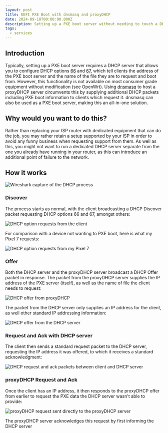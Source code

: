 ```yaml
---
layout: post
title: UEFI PXE Boot with dnsmasq and proxyDHCP
date: 2024-09-18T00:00:00.000Z
description: Setting up a PXE boot server without needing to touch a DHCP server
tags:
  - services
---
```

## Introduction

Typically, setting up a PXE boot server requires a DHCP server that allows you to configure DHCP options [66](https://www.rfc-editor.org/rfc/rfc2132.html#section-9.4) and [67](https://www.rfc-editor.org/rfc/rfc2132.html#section-9.5), which tell clients the address of the PXE boot server and the name of the file they are to request and boot from. However, this functionality is not available on most consumer grade equipment without modification (see OpenWrt). Using [dnsmasq](https://dnsmasq.org/doc.html) to host a proxyDHCP server circumvents this by supplying additional DHCP packets including PXE boot information to clients which request it. dnsmasq can also be used as a PXE boot server, making this an all-in-one solution.

## Why would you want to do this?

Rather than replacing your ISP router with dedicated equipment that can do the job, you may rather retain a setup supported by your ISP in order to avoid any funny business when requesting support from them. As well as this, you might not want to run a dedicated DHCP server separate from the one you already have running in your router, as this can introduce an additional point of failure to the network.

## How it works

![Wireshark capture of the DHCP process]({{site.baseurl}}/assets/img/pxe-server/pxe_wireshark.png)

### Discover

The process starts as normal, with the client broadcasting a DHCP Discover packet requesting DHCP options 66 and 67, amongst others:

![DHCP option requests from the client]({{site.baseurl}}/assets/img/pxe-server/client_discover_requests.png)

For comparison with a device not wanting to PXE boot, here is what my Pixel 7 requests:

![DHCP option requests from my Pixel 7]({{site.baseurl}}/assets/img/pxe-server/pixel7_discover_requests.png)

### Offer

Both the DHCP server and the proxyDHCP server broadcast a DHCP Offer packet in response. The packet from the proxyDHCP server supplies the IP address of the PXE server (itself), as well as the name of file the client needs to request:

![DHCP offer from proxyDHCP]({{site.baseurl}}/assets/img/pxe-server/proxy_offer.png)

The packet from the DHCP server only supplies an IP address for the client, as well other standard IP addressing information:

![DHCP offer from the DHCP server]({{site.baseurl}}/assets/img/pxe-server/dhcp_offer.png)

### Request and Ack with DHCP server

The client then sends a standard request packet to the DHCP server, requesting the IP address it was offered, to which it receives a standard acknowledgment:

![DHCP request and ack packets between client and DHCP server]({{site.baseurl}}/assets/img/pxe-server/client_dhcp_server_request_and_ack.png)

### proxyDHCP Request and Ack

Once the client has an IP address, it then responds to the proxyDHCP offer from earlier to request the PXE data the DHCP server wasn't able to provide:

![proxyDHCP request sent directly to the proxyDHCP server]({{site.baseurl}}/assets/img/pxe-server/proxy_request.png)

The proxyDHCP server acknowledges this request by first informing the DHCP server 